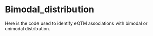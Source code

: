 # Bimodal_distribution
Here is the code used to identify eQTM associations with bimodal or unimodal distribution.
